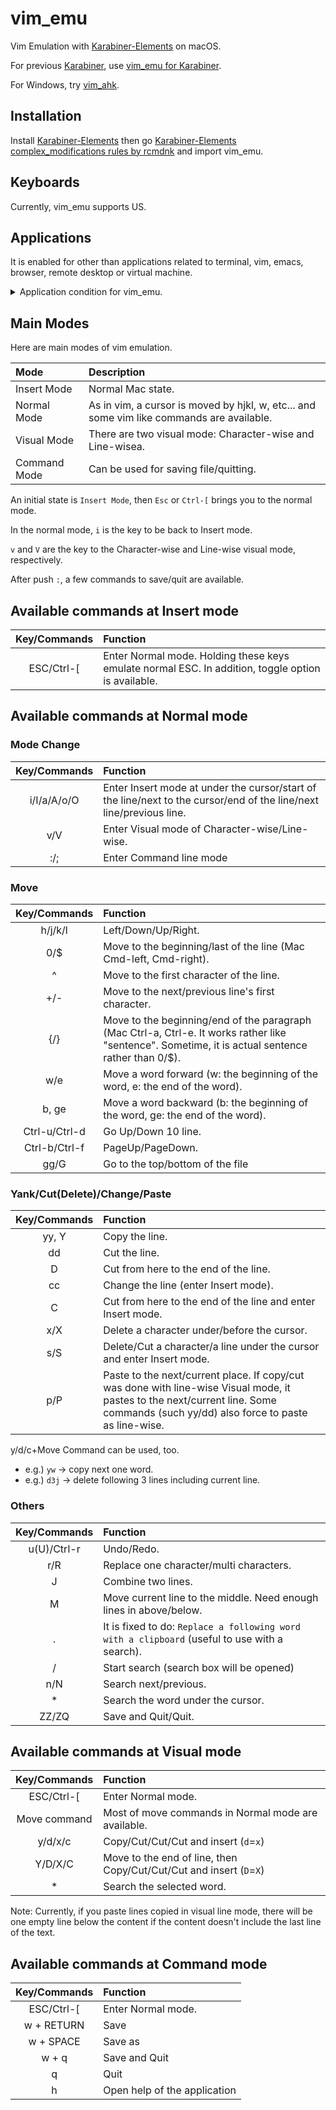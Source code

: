 vim_emu
=======

Vim Emulation with [Karabiner-Elements](https://github.com/tekezo/Karabiner-Elements) on macOS.

For previous [Karabiner](https://pqrs.org/osx/karabiner/), use [vim_emu for Karabiner](https://github.com/rcmdnk/vim_emu/).

For Windows, try [vim_ahk](https://github.com/rcmdnk/vim_ahk).

## Installation

Install [Karabiner-Elements](https://github.com/tekezo/Karabiner-Elements)
then go [Karabiner-Elements complex_modifications rules by rcmdnk](/KE-complex_modifications/) and import vim_emu.

## Keyboards
Currently, vim_emu supports US.

## Applications

It is enabled for other than applications related to terminal, vim, emacs, browser, remote desktop or virtual machine.

<details>
  <summary>
  Application condition for vim_emu.
  </summary>
  <div>
  <pre><code>
"conditions": [
  {
    "type": "frontmost_application_unless",
    "bundle_identifiers": [
      "^org\\.gnu\\.Emacs$",
      "^org\\.gnu\\.AquamacsEmacs$",
      "^org\\.gnu\\.Aquamacs$",
      "^org\\.pqrs\\.unknownapp.conkeror$",
      "^com\\.microsoft\\.rdc$",
      "^com\\.microsoft\\.rdc\\.mac$",
      "^com\\.microsoft\\.rdc\\.osx\\.beta$",
      "^net\\.sf\\.cord$",
      "^com\\.thinomenon\\.RemoteDesktopConnection$",
      "^com\\.itap-mobile\\.qmote$",
      "^com\\.nulana\\.remotixmac$",
      "^com\\.p5sys\\.jump\\.mac\\.viewer$",
      "^com\\.p5sys\\.jump\\.mac\\.viewer\\.web$",
      "^com\\.vmware\\.horizon$",
      "^com\\.2X\\.Client\\.Mac$",
      "^com\\.googlecode\\.iterm2$",
      "^com\\.apple\\.Terminal$",
      "^co\\.zeit\\.hyperterm$",
      "^co\\.zeit\\.hyper$",
      "^org\\.vim\\.",
      "^com\\.vmware\\.fusion$",
      "^com\\.vmware\\.horizon$",
      "^com\\.vmware\\.view$",
      "^com\\.parallels\\.desktop$",
      "^com\\.parallels\\.vm$",
      "^com\\.parallels\\.desktop\\.console$",
      "^org\\.virtualbox\\.app\\.VirtualBoxVM$",
      "^com\\.vmware\\.proxyApp\\.",
      "^com\\.parallels\\.winapp\\.",
      "^org\\.x\\.X11$",
      "^com\\.apple\\.x11$",
      "^org\\.macosforge\\.xquartz\\.X11$",
      "^org\\.macports\\.X11$",
      "^com\\.microsoft\\.rdc$",
      "^com\\.microsoft\\.rdc\\.mac$",
      "^com\\.microsoft\\.rdc\\.osx\\.beta$",
      "^net\\.sf\\.cord$",
      "^com\\.thinomenon\\.RemoteDesktopConnection$",
      "^com\\.itap-mobile\\.qmote$",
      "^com\\.nulana\\.remotixmac$",
      "^com\\.p5sys\\.jump\\.mac\\.viewer$",
      "^com\\.p5sys\\.jump\\.mac\\.viewer\\.web$",
      "^com\\.vmware\\.horizon$",
      "^com\\.2X\\.Client\\.Mac$",
      "^com\\.vmware\\.fusion$",
      "^com\\.vmware\\.horizon$",
      "^com\\.vmware\\.view$",
      "^com\\.parallels\\.desktop$",
      "^com\\.parallels\\.vm$",
      "^com\\.parallels\\.desktop\\.console$",
      "^org\\.virtualbox\\.app\\.VirtualBoxVM$",
      "^com\\.vmware\\.proxyApp\\.",
      "^com\\.parallels\\.winapp\\.",
      "^org\\.mozilla\\.firefox$",
      "^com\\.google\\.Chrome$",
      "^com\\.apple\\.Safari$"
    ]
  },
]
</code></pre>
  </div>
</details>

## Main Modes
Here are main modes of vim emulation.

|Mode|Description|
|:---|:----------|
|Insert Mode|Normal Mac state.|
|Normal Mode|As in vim, a cursor is moved by hjkl, w, etc... and some vim like commands are available.|
|Visual Mode|There are two visual mode: Character-wise and Line-wisea.|
|Command Mode|Can be used for saving file/quitting.|

An initial state is `Insert Mode`, then `Esc` or `Ctrl-[` brings you to the normal mode.

In the normal mode, `i` is the key to be back to Insert mode.

`v` and `V` are the key to the Character-wise and Line-wise
visual mode, respectively.

After push `:`, a few commands to save/quit are available.

## Available commands at Insert mode
|Key/Commands|Function|
|:----------:|:-------|
|ESC/Ctrl-[| Enter Normal mode. Holding these keys emulate normal ESC. In addition, toggle option is available.|

## Available commands at Normal mode
### Mode Change
|Key/Commands|Function|
|:----------:|:-------|
|i/I/a/A/o/O| Enter Insert mode at under the cursor/start of the line/next to the cursor/end of the line/next line/previous line.|
|v/V|Enter Visual mode of Character-wise/Line-wise.|
|:/;|Enter Command line mode|

### Move
|Key/Commands|Function|
|:----------:|:-------|
|h/j/k/l|Left/Down/Up/Right.|
|0/$| Move to the beginning/last of the line (Mac Cmd-left, Cmd-right).|
|^| Move to the first character of the line.|
|+/-| Move to the next/previous line's first character.|
|{/}| Move to the beginning/end of the paragraph (Mac Ctrl-a, Ctrl-e. It works rather like "sentence". Sometime, it is actual sentence rather than 0/$).|
|w/e| Move a word forward (w: the beginning of the word, e: the end of the word).|
|b, ge| Move a word backward (b: the beginning of the word, ge: the end of the word).|
|Ctrl-u/Ctrl-d| Go Up/Down 10 line.|
|Ctrl-b/Ctrl-f| PageUp/PageDown.|
|gg/G| Go to the top/bottom of the file|

### Yank/Cut(Delete)/Change/Paste
|Key/Commands|Function|
|:----------:|:-------|
|yy, Y| Copy the line.|
|dd| Cut the line.|
|D| Cut from here to the end of the line.|
|cc| Change the line (enter Insert mode).|
|C| Cut from here to the end of the line and enter Insert mode.|
|x/X| Delete a character under/before the cursor.|
|s/S| Delete/Cut a character/a line under the cursor and enter Insert mode.|
|p/P| Paste to the next/current place. If copy/cut was done with line-wise Visual mode, it pastes to the next/current line. Some commands (such yy/dd) also force to paste as line-wise.|

y/d/c+Move Command can be used, too.
* e.g.) `yw` -> copy next one word.
* e.g.) `d3j` -> delete following 3 lines including current line.

### Others
|Key/Commands|Function|
|:----------:|:-------|
|u(U)/Ctrl-r| Undo/Redo.|
|r/R| Replace one character/multi characters.|
|J| Combine two lines.|
|M| Move current line to the middle. Need enough lines in above/below.|
|.| It is fixed to do: `Replace a following word with a clipboard` (useful to use with a search).|
|/| Start search (search box will be opened)|
|n/N| Search next/previous.|
|*| Search the word under the cursor.|
|ZZ/ZQ|Save and Quit/Quit.|

## Available commands at Visual mode
|Key/Commands|Function|
|:----------:|:-------|
|ESC/Ctrl-[| Enter Normal mode.|
|Move command| Most of move commands in Normal mode are available.|
|y/d/x/c| Copy/Cut/Cut/Cut and insert (`d`=`x`)|
|Y/D/X/C| Move to the end of line, then Copy/Cut/Cut/Cut and insert (`D`=`X`)|
|*| Search the selected word.|

Note: Currently, if you paste lines copied in visual line mode,
there will be one empty line below the content
if the content doesn't include the last line of the text.

## Available commands at Command mode
|Key/Commands|Function|
|:----------:|:-------|
|ESC/Ctrl-[| Enter Normal mode.|
|w + RETURN| Save |
|w + SPACE | Save as |
|w + q| Save and Quit |
|q | Quit |
|h | Open help of the application|
